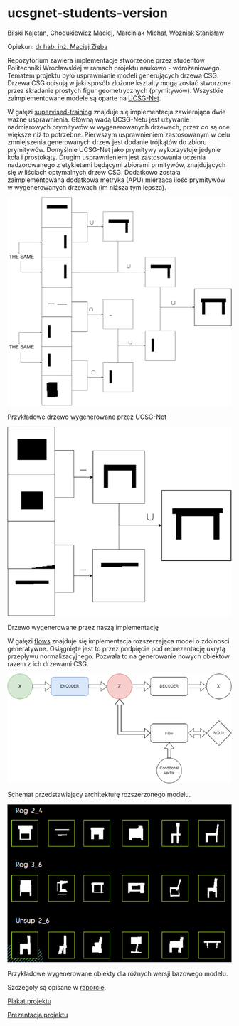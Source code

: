 # ucsgnet-students-version

Bilski Kajetan, Chodukiewicz Maciej, Marciniak Michał, Woźniak Stanisław

Opiekun: [dr hab. inż. Maciej Zięba](https://scholar.google.com/citations?user=XmOBJZYAAAAJ&hl=en")

Repozytorium zawiera implementacje stworzeone przez studentów Politechniki Wrocławskiej w ramach projektu naukowo - wdrożeniowego. Tematem projektu było usprawnianie modeli generujących drzewa CSG. Drzewa CSG opisują w jaki sposób złożone kształty mogą zostać stworzone przez składanie prostych figur geometrycznych (prymitywów). Wszystkie zaimplementowane modele są oparte na [UCSG-Net](https://github.com/kacperkan/ucsgnet).

W gałęzi [supervised-training](https://github.com/sates298/ucsgnet-students-version/tree/supervised-training) znajduje się implementacja zawierająca dwie ważne usprawnienia. Główną wadą UCSG-Netu jest używanie nadmiarowych prymitywów w wygenerowanych drzewach, przez co są one większe niż to potrzebne. Pierwszym usprawnieniem zastosowanym w celu zmniejszenia generowanych drzew jest dodanie trójkątów do zbioru prymitywów. Domyślnie UCSG-Net jako prymitywy wykorzystuje jedynie koła i prostokąty. Drugim usprawnieniem jest zastosowania uczenia nadzorowanego z etykietami będącymi zbiorami prmitywów, znajdujących się w liściach optymalnych drzew CSG. Dodatkowo została zaimplementowana dodatkowa metryka (APU) mierząca ilość prymitywów w wygenerowanych drzewach (im niższa tym lepsza).

![drzewo wygenerowane przez UCSG-Net](images/ucsgnet-tree1.png)

Przykładowe drzewo wygenerowane przez UCSG-Net

![drzewo wygenerowane przez naszą implementację](images/regv1-tree1.png)

Drzewo wygenerowane przez naszą implementację

W gałęzi [flows](https://github.com/sates298/ucsgnet-students-version/tree/flows) znajduje się implementacja rozszerzająca model o zdolności generatywne. Osiągnięte jest to przez podpięcie pod reprezentację ukrytą przepływu normalizacyjnego. Pozwala to na generowanie nowych obiektów razem z ich drzewami CSG.

![schemat modelu](images/kodowanieflow.png)

Schemat przedstawiający architekturę rozszerzonego modelu.

![wygenerowane próbki](images/generated.png)

Przykładowe wygenerowane obiekty dla różnych wersji bazowego modelu.

Szczegóły są opisane w [raporcie](docs/GenWro_raport.pdf).

[Plakat projektu](https://www.canva.com/design/DAFEtumKRKk/rZmcapSp5oe-jJ8ERseg4w/view?utm_content=DAFEtumKRKk&utm_campaign=designshare&utm_medium=link2&utm_source=sharebutton)

[Prezentacja projektu](https://docs.google.com/presentation/d/16kwS6fBEt0N1YtiHIhLEn6unFHPxrlkFRtVg1kxA1Uk/edit?usp=sharing)
